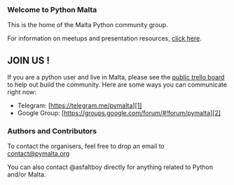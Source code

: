 ### Welcome to Python Malta
This is the home of the Malta Python community group.

For information on meetups and presentation resources, [click here][3].

## JOIN US !

If you are a python user and live in Malta, please see the [public trello board](https://trello.com/b/galMauGc) to help out build the community. Here are some ways you can communicate right now:

* Telegram: [https://telegram.me/pymalta][1]
* Google Group: [https://groups.google.com/forum/#!forum/pymalta][2]


### Authors and Contributors
To contact the organisers, feel free to drop an email to contact@pymalta.org

You can also contact @asfaltboy directly for anything related to Python and/or Malta.

[1]: https://telegram.me/pymalta
[2]: https://groups.google.com/forum/#!forum/pymalta
[3]: meetups